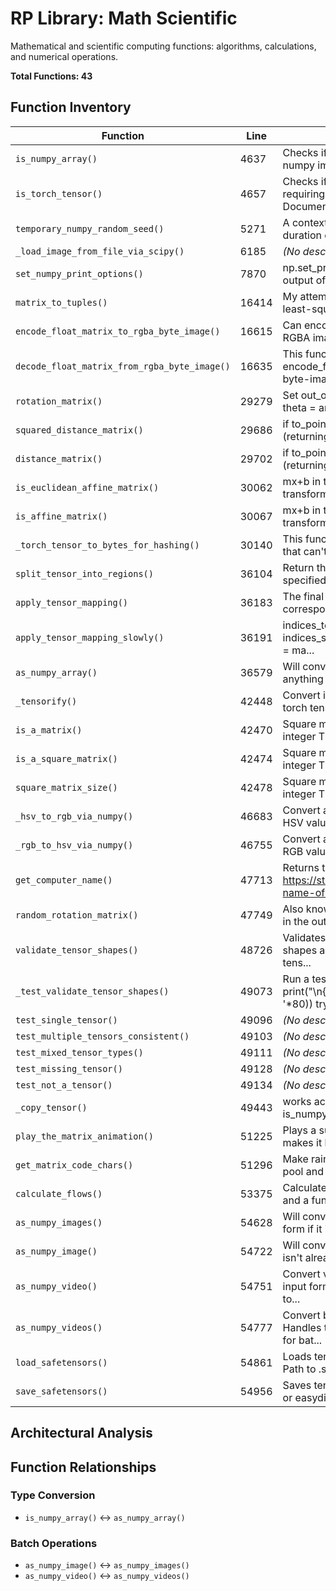 # RP Library: Math Scientific

Mathematical and scientific computing functions: algorithms, calculations, and numerical operations.

**Total Functions: 43**

## Function Inventory

| Function | Line | Description |
|----------|------|-------------|
| `is_numpy_array()` | 4637 | Checks if object is NumPy ndarray without requiring numpy import.  Enhanced Documentation: - Used fo... |
| `is_torch_tensor()` | 4657 | Checks if an object is a PyTorch tensor without requiring torch to be imported.  Enhanced Documentat... |
| `temporary_numpy_random_seed()` | 5271 | A context manager that sets the random seed for the duration of the context block using NumPy's rand... |
| `_load_image_from_file_via_scipy()` | 6185 | *(No description)* |
| `set_numpy_print_options()` | 7870 | np.set_printoptions is used to format the printed output of arrays. It makes the terminal output muc... |
| `matrix_to_tuples()` | 16414 | My attempt to analyze frequencies by taking the least-squares fit of a bunch of sinusoids to a signa... |
| `encode_float_matrix_to_rgba_byte_image()` | 16615 | Can encode a 32-bit float into the 4 channels of an RGBA image The values should be between 0 and 1 ... |
| `decode_float_matrix_from_rgba_byte_image()` | 16635 | This function is the inverse of encode_float_matrix_to_rgba_image Takes an rgba byte-image (that was... |
| `rotation_matrix()` | 29279 |  Set out_of to 360 to use degrees instead of radians  theta = angle/out_of*tau#Convert to radians c,... |
| `squared_distance_matrix()` | 29686 | if to_points is None, it defaults to from_points (returning a symmetric matrix) This function exists... |
| `distance_matrix()` | 29702 | if to_points is None, it defaults to from_points (returning a symmetric matrix) from_points and to_p... |
| `is_euclidean_affine_matrix()` | 30062 | mx+b in the complex plane corresponds to a euclidean transform This function takes a euclidean affin... |
| `is_affine_matrix()` | 30067 | mx+b in the complex plane corresponds to a euclidean transform This function takes a euclidean affin... |
| `_torch_tensor_to_bytes_for_hashing()` | 30140 | This function is really handy! Meant for hashing things that can't normally be hashed, like lists an... |
| `split_tensor_into_regions()` | 36104 | Return the tensor into multiple rectangular regions specified by th number of cuts we make on each d... |
| `apply_tensor_mapping()` | 36183 | The final dim of the indices_tensor is mapped to its corresponding address in mapping tensor  More s... |
| `apply_tensor_mapping_slowly()` | 36191 | indices_tensor = indices_tensor.astype(int)  indices_shape = indices_tensor.shape mapping_shape = ma... |
| `as_numpy_array()` | 36579 | Will convert x into type np.ndarray This should convert anything that can be converted into a numpy ... |
| `_tensorify()` | 42448 | Convert input to tensor-like format (NumPy array or torch tensor).  Private utility function that en... |
| `is_a_matrix()` | 42470 | Square matrices are of shape (N,N) where N is some integer This function returns N Lets you not have... |
| `is_a_square_matrix()` | 42474 | Square matrices are of shape (N,N) where N is some integer This function returns N Lets you not have... |
| `square_matrix_size()` | 42478 | Square matrices are of shape (N,N) where N is some integer This function returns N Lets you not have... |
| `_hsv_to_rgb_via_numpy()` | 46683 | Convert an HSV image to RGB using numpy. The input HSV values are assumed to be in the range [0, 1].... |
| `_rgb_to_hsv_via_numpy()` | 46755 | Convert an RGB image to HSV using numpy. The input RGB values are assumed to be in the range [0, 1].... |
| `get_computer_name()` | 47713 | Returns the name of the current computer https://stackoverflow.com/questions/799767/getting-name-of-... |
| `random_rotation_matrix()` | 47749 | Also known as a real orthonormal matrix Every vector in the output matrix is orthogonal to every vec... |
| `validate_tensor_shapes()` | 48726 | Validates that tensor dimensions match expected shapes and extracts dimension values. Reads the tens... |
| `_test_validate_tensor_shapes()` | 49073 | Run a test function and report results. print("\n{}\nTEST: {}\n{}".format('='*80, name, '-'*80)) try... |
| `test_single_tensor()` | 49096 | *(No description)* |
| `test_multiple_tensors_consistent()` | 49103 | *(No description)* |
| `test_mixed_tensor_types()` | 49111 | *(No description)* |
| `test_missing_tensor()` | 49128 | *(No description)* |
| `test_not_a_tensor()` | 49134 | *(No description)* |
| `_copy_tensor()` | 49443 |  works across libraries - such as numpy, torch  if is_numpy_array (x): return copy(x) #After benchma... |
| `play_the_matrix_animation()` | 51225 | Plays a super cool animation in your terminal that makes it look like you're hacking the matrix (Fro... |
| `get_matrix_code_chars()` | 51296 | Make rain forever by choosing a random column from pool and make rain at that column and repeat :par... |
| `calculate_flows()` | 53375 | Calculates optical flow for a whole video, given a video and a function that computes flow(prev_fram... |
| `as_numpy_images()` | 54628 |  Will convert an array of images to BHWC np.ndarray form if it isn't already - supports BCHW torch t... |
| `as_numpy_image()` | 54722 |  Will convert an image to HWC np.ndarray form if it isn't already - supports CHW torch tensors, PIL ... |
| `as_numpy_video()` | 54751 | Convert video to NumPy THWC format from various input formats.  Enhanced Documentation: - Handles to... |
| `as_numpy_videos()` | 54777 | Convert batch of videos to NumPy BTHWC format.  Handles torch BTCHW → numpy BTHWC conversion for bat... |
| `load_safetensors()` | 54861 | Loads tensors from a .safetensors file.  Args: path (str): Path to .safetensors file, or a glob for ... |
| `save_safetensors()` | 54956 | Saves tensors to a .safetensors file.  Args: tensors (dict or easydict): Dictionary of tensors to sa... |

## Architectural Analysis


## Function Relationships

### Type Conversion
- `is_numpy_array()` ↔ `as_numpy_array()`

### Batch Operations
- `as_numpy_image()` ↔ `as_numpy_images()`
- `as_numpy_video()` ↔ `as_numpy_videos()`

